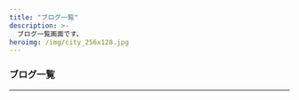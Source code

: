 ```yaml
---
title: "ブログ一覧"
description: >-
  ブログ一覧画面です。
heroimg: /img/city_256x128.jpg
---
```


<!--

基本的に記述は不要です。

追記すると、画面上部に表示されます

-->

### ブログ一覧

---